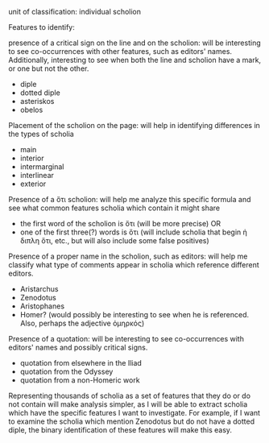 unit of classification: individual scholion

Features to identify:

presence of a critical sign on the line and on the scholion: will be interesting to see co-occurrences with other features, such as editors' names. Additionally, interesting to see when both the line and scholion have a mark, or one but not the other.
- diple
- dotted diple
- asteriskos
- obelos  


Placement of the scholion on the page: will help in identifying differences in the types of scholia
- main
- interior
- intermarginal
- interlinear
- exterior


Presence of a ὅτι scholion: will help me analyze this specific formula and see what common features scholia which contain it might share
- the first word of the scholion is ὅτι (will be more precise) OR
- one of the first three(?) words is ὅτι (will include scholia that begin ἡ διπλη ὅτι, etc., but will also include some false positives)


Presence of a proper name in the scholion, such as editors: will help me classify what type of comments appear in scholia which reference different editors. 
- Aristarchus
- Zenodotus
- Aristophanes
- Homer? (would possibly be interesting to see when he is referenced. Also, perhaps the adjective ὁμηρκός)

Presence of a quotation: will be interesting to see co-occurrences with editors' names and possibly critical signs. 
- quotation from elsewhere in the Iliad 
- quotation from the Odyssey
- quotation from a non-Homeric work


Representing thousands of scholia as a set of features that they do or do not contain will make analysis simpler, as I will be able to extract scholia which have the specific features I want to investigate. For example, if I want to examine the scholia which mention Zenodotus but do not have a dotted diple, the binary identification of these features will make this easy. 
